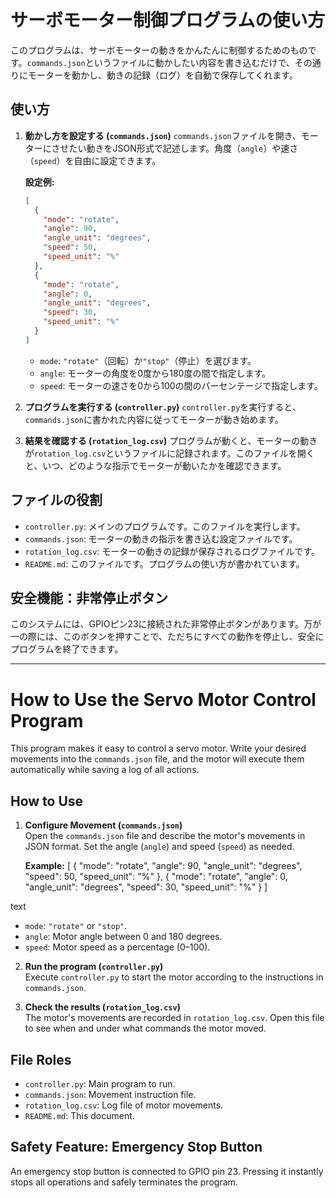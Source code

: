 # サーボモーター制御プログラムの使い方

このプログラムは、サーボモーターの動きをかんたんに制御するためのものです。`commands.json`というファイルに動かしたい内容を書き込むだけで、その通りにモーターを動かし、動きの記録（ログ）を自動で保存してくれます。

## 使い方

1.  **動かし方を設定する (`commands.json`)**
    `commands.json`ファイルを開き、モーターにさせたい動きをJSON形式で記述します。角度（`angle`）や速さ（`speed`）を自由に設定できます。

    **設定例:**
    ```json
    [
      {
        "mode": "rotate",
        "angle": 90,
        "angle_unit": "degrees",
        "speed": 50,
        "speed_unit": "%"
      },
      {
        "mode": "rotate",
        "angle": 0,
        "angle_unit": "degrees",
        "speed": 30,
        "speed_unit": "%"
      }
    ]
    ```
    - `mode`: `"rotate"`（回転）か`"stop"`（停止）を選びます。
    - `angle`: モーターの角度を0度から180度の間で指定します。
    - `speed`: モーターの速さを0から100の間のパーセンテージで指定します。

2.  **プログラムを実行する (`controller.py`)**
    `controller.py`を実行すると、`commands.json`に書かれた内容に従ってモーターが動き始めます。

3.  **結果を確認する (`rotation_log.csv`)**
    プログラムが動くと、モーターの動きが`rotation_log.csv`というファイルに記録されます。このファイルを開くと、いつ、どのような指示でモーターが動いたかを確認できます。

## ファイルの役割

-   `controller.py`: メインのプログラムです。このファイルを実行します。
-   `commands.json`: モーターの動きの指示を書き込む設定ファイルです。
-   `rotation_log.csv`: モーターの動きの記録が保存されるログファイルです。
-   `README.md`: このファイルです。プログラムの使い方が書かれています。

## 安全機能：非常停止ボタン

このシステムには、GPIOピン23に接続された非常停止ボタンがあります。万が一の際には、このボタンを押すことで、ただちにすべての動作を停止し、安全にプログラムを終了できます。

---

# How to Use the Servo Motor Control Program

This program makes it easy to control a servo motor. Write your desired movements into the `commands.json` file, and the motor will execute them automatically while saving a log of all actions.

## How to Use

1. **Configure Movement (`commands.json`)**  
   Open the `commands.json` file and describe the motor's movements in JSON format. Set the angle (`angle`) and speed (`speed`) as needed.

   **Example:**
[
{
"mode": "rotate",
"angle": 90,
"angle_unit": "degrees",
"speed": 50,
"speed_unit": "%"
},
{
"mode": "rotate",
"angle": 0,
"angle_unit": "degrees",
"speed": 30,
"speed_unit": "%"
}
]

text
- `mode`: `"rotate"` or `"stop"`.
- `angle`: Motor angle between 0 and 180 degrees.
- `speed`: Motor speed as a percentage (0–100).

2. **Run the program (`controller.py`)**  
Execute `controller.py` to start the motor according to the instructions in `commands.json`.

3. **Check the results (`rotation_log.csv`)**  
The motor's movements are recorded in `rotation_log.csv`. Open this file to see when and under what commands the motor moved.

## File Roles

- `controller.py`: Main program to run.
- `commands.json`: Movement instruction file.
- `rotation_log.csv`: Log file of motor movements.
- `README.md`: This document.

## Safety Feature: Emergency Stop Button

An emergency stop button is connected to GPIO pin 23. Pressing it instantly stops all operations and safely terminates the program.
